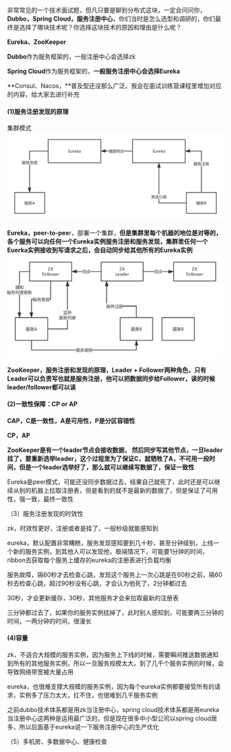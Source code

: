 
非常常见的一个技术面试题，但凡只要是聊到分布式这块，一定会问问你，**Dubbo，Spring Cloud，服务注册中心**，你们当时是怎么选型和调研的，你们最终是选择了哪块技术呢？你选择这块技术的原因和理由是什么呢？

**Eureka、ZooKeeper**

**Dubbo**作为服务框架的，一般注册中心会选择zk

**Spring Cloud**作为服务框架的，**一般服务注册中心会选择Eureka**

**Consul、Nacos，**普及型还没那么广泛，我会在面试训练营课程里增加对应的内容，给大家去进行补充

#### (1)服务注册发现的原理

集群模式
![ZooKeeper](images/eureka-register.png)

**Eureka，peer-to-pee**r，部署一个集群，**但是集群里每个机器的地位是对等的，各个服务可以向任何一个Eureka实例服务注册和服务发现，集群里任何一个Euerka实例接收到写请求之后，会自动同步给其他所有的Eureka实例**
![ZooKeeper](images/zookeeper-register.png)

**ZooKeeper，服务注册和发现的原理，Leader + Follower两种角色，只有Leader可以负责写也就是服务注册，他可以把数据同步给Follower，读的时候leader/follower都可以读**

####  (2)一致性保障：CP or AP

**CAP，C是一致性，A是可用性，P是分区容错性**

**CP，AP**

**ZooKeeper是有一个leader节点会接收数据， 然后同步写其他节点，一旦leader挂了，要重新选举leader，这个过程里为了保证C，就牺牲了A，不可用一段时间，但是一个leader选举好了，那么就可以继续写数据了，保证一致性**

Eureka是peer模式，可能还没同步数据过去，结果自己就死了，此时还是可以继续从别的机器上拉取注册表，但是看到的就不是最新的数据了，但是保证了可用性，强一致，最终一致性

（3）服务注册发现的时效性

zk，时效性更好，注册或者是挂了，一般秒级就能感知到

eureka，默认配置非常糟糕，服务发现感知要到几十秒，甚至分钟级别，上线一个新的服务实例，到其他人可以发现他，极端情况下，可能要1分钟的时间，ribbon去获取每个服务上缓存的eureka的注册表进行负载均衡

服务故障，隔60秒才去检查心跳，发现这个服务上一次心跳是在60秒之前，隔60秒去检查心跳，超过90秒没有心跳，才会认为他死了，2分钟都过去

30秒，才会更新缓存，30秒，其他服务才会来拉取最新的注册表

三分钟都过去了，如果你的服务实例挂掉了，此时别人感知到，可能要两三分钟的时间，一两分钟的时间，很漫长

#### (4)容量

zk，不适合大规模的服务实例，因为服务上下线的时候，需要瞬间推送数据通知到所有的其他服务实例，所以一旦服务规模太大，到了几千个服务实例的时候，会导致网络带宽被大量占用

eureka，也很难支撑大规模的服务实例，因为每个eureka实例都要接受所有的请求，实例多了压力太大，扛不住，也很难到几千服务实例

之前dubbo技术体系都是用zk当注册中心，spring cloud技术体系都是用eureka当注册中心这两种是运用最广泛的，但是现在很多中小型公司以spring cloud居多，所以后面基于eureka说一下服务注册中心的生产优化

（5）多机房、多数据中心、健康检查


